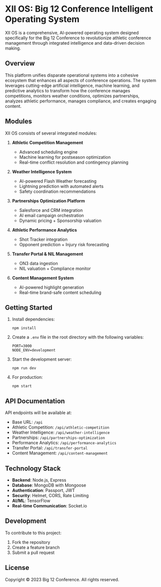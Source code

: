 # XII OS: Big 12 Conference Intelligent Operating System

XII OS is a comprehensive, AI-powered operating system designed specifically for the Big 12 Conference to revolutionize athletic conference management through integrated intelligence and data-driven decision making.

## Overview

This platform unifies disparate operational systems into a cohesive ecosystem that enhances all aspects of conference operations. The system leverages cutting-edge artificial intelligence, machine learning, and predictive analytics to transform how the conference manages competitions, monitors weather conditions, optimizes partnerships, analyzes athletic performance, manages compliance, and creates engaging content.

## Modules

XII OS consists of several integrated modules:

1. **Athletic Competition Management**
   - Advanced scheduling engine
   - Machine learning for postseason optimization
   - Real-time conflict resolution and contingency planning

2. **Weather Intelligence System**
   - AI-powered Flash Weather forecasting
   - Lightning prediction with automated alerts
   - Safety coordination recommendations

3. **Partnerships Optimization Platform**
   - Salesforce and CRM integration
   - AI email campaign orchestration
   - Dynamic pricing + Sponsorship valuation

4. **Athletic Performance Analytics**
   - Shot Tracker integration
   - Opponent prediction + Injury risk forecasting

5. **Transfer Portal & NIL Management**
   - ON3 data ingestion
   - NIL valuation + Compliance monitor

6. **Content Management System**
   - AI-powered highlight generation
   - Real-time brand-safe content scheduling

## Getting Started

1. Install dependencies:
   ```
   npm install
   ```

2. Create a `.env` file in the root directory with the following variables:
   ```
   PORT=3000
   NODE_ENV=development
   ```

3. Start the development server:
   ```
   npm run dev
   ```

4. For production:
   ```
   npm start
   ```

## API Documentation

API endpoints will be available at:
- Base URL: `/api`
- Athletic Competition: `/api/athletic-competition`
- Weather Intelligence: `/api/weather-intelligence`
- Partnerships: `/api/partnerships-optimization`
- Performance Analytics: `/api/performance-analytics`
- Transfer Portal: `/api/transfer-portal`
- Content Management: `/api/content-management`

## Technology Stack

- **Backend**: Node.js, Express
- **Database**: MongoDB with Mongoose
- **Authentication**: Passport, JWT
- **Security**: Helmet, CORS, Rate Limiting
- **AI/ML**: TensorFlow
- **Real-time Communication**: Socket.io

## Development

To contribute to this project:

1. Fork the repository
2. Create a feature branch
3. Submit a pull request

## License

Copyright © 2023 Big 12 Conference. All rights reserved. 